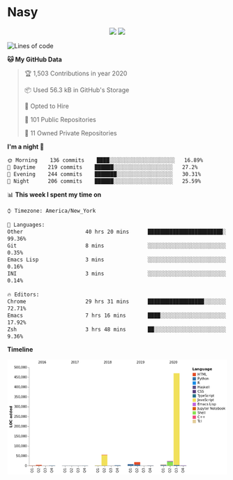 # Nasy

<p align="center">
<img height="200" src="https://github-readme-stats.vercel.app/api?username=nasyxx&count_private=true&show_icons=true&theme=dracula&include_all_commits=true"/>
<img height="200" src="https://github-readme-stats.vercel.app/api/top-langs/?username=nasyxx&theme=dracula&hide=html,jupyter+notebook&count_private=true&show_icons=true"
</p>

<!--START_SECTION:waka-->
![Lines of code](https://img.shields.io/badge/From%20Hello%20World%20I've%20written-14.2%20million%20Lines%20of%20code-blue)

**🐱 My GitHub Data** 

> 🏆 1,503 Contributions in year 2020
 > 
> 📦 Used 56.3 kB in GitHub's Storage 
 > 
> 💼 Opted to Hire
 > 
> 📜 101 Public Repositories 
 > 
> 🔑 11 Owned Private Repositories 

**I'm a night 🦉** 

```text
🌞 Morning    136 commits    ████░░░░░░░░░░░░░░░░░░░░░   16.89% 
🌆 Daytime    219 commits    ██████░░░░░░░░░░░░░░░░░░░   27.2% 
🌃 Evening    244 commits    ███████░░░░░░░░░░░░░░░░░░   30.31% 
🌙 Night      206 commits    ██████░░░░░░░░░░░░░░░░░░░   25.59%

```


📊 **This week I spent my time on** 

```text
⌚︎ Timezone: America/New_York

💬 Languages: 
Other                    40 hrs 20 mins      ████████████████████████░   99.36% 
Git                      8 mins              ░░░░░░░░░░░░░░░░░░░░░░░░░   0.35% 
Emacs Lisp               3 mins              ░░░░░░░░░░░░░░░░░░░░░░░░░   0.16% 
INI                      3 mins              ░░░░░░░░░░░░░░░░░░░░░░░░░   0.14%

🔥 Editors: 
Chrome                   29 hrs 31 mins      ██████████████████░░░░░░░   72.71% 
Emacs                    7 hrs 16 mins       ████░░░░░░░░░░░░░░░░░░░░░   17.92% 
Zsh                      3 hrs 48 mins       ██░░░░░░░░░░░░░░░░░░░░░░░   9.36%

```

**Timeline**

![Chart not found](https://github.com/nasyxx/nasyxx/blob/master/charts/bar_graph.png) 


<!--END_SECTION:waka-->

<!-- ![visitors](https://visitor-badge.laobi.icu/badge?page_id=nasyxx.nasyxx) -->
